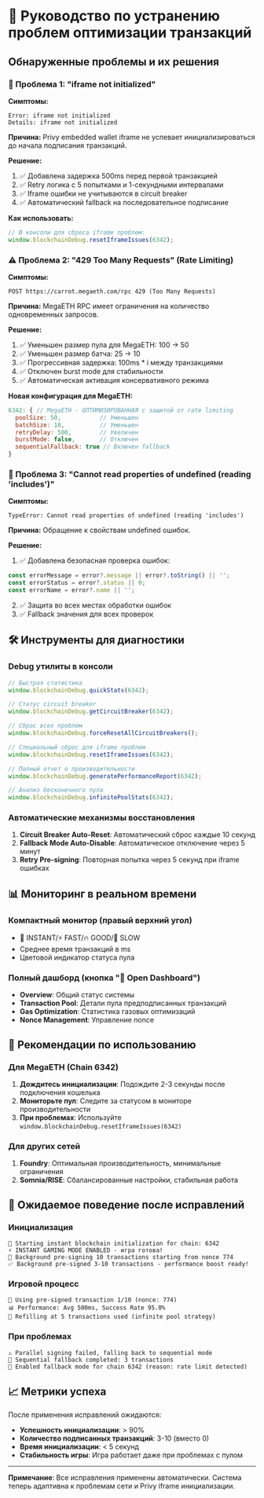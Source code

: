 # 🔧 Руководство по устранению проблем оптимизации транзакций

## Обнаруженные проблемы и их решения

### 🚨 Проблема 1: "iframe not initialized"

**Симптомы:**
```
Error: iframe not initialized
Details: iframe not initialized
```

**Причина:** Privy embedded wallet iframe не успевает инициализироваться до начала подписания транзакций.

**Решение:**
1. ✅ Добавлена задержка 500ms перед первой транзакцией
2. ✅ Retry логика с 5 попытками и 1-секундными интервалами
3. ✅ Iframe ошибки не учитываются в circuit breaker
4. ✅ Автоматический fallback на последовательное подписание

**Как использовать:**
```javascript
// В консоли для сброса iframe проблем:
window.blockchainDebug.resetIframeIssues(6342);
```

### ⚠️ Проблема 2: "429 Too Many Requests" (Rate Limiting)

**Симптомы:**
```
POST https://carrot.megaeth.com/rpc 429 (Too Many Requests)
```

**Причина:** MegaETH RPC имеет ограничения на количество одновременных запросов.

**Решение:**
1. ✅ Уменьшен размер пула для MegaETH: 100 → 50
2. ✅ Уменьшен размер батча: 25 → 10
3. ✅ Прогрессивная задержка: 100ms * i между транзакциями
4. ✅ Отключен burst mode для стабильности
5. ✅ Автоматическая активация консервативного режима

**Новая конфигурация для MegaETH:**
```javascript
6342: { // MegaETH - ОПТИМИЗИРОВАННАЯ с защитой от rate limiting
  poolSize: 50,           // Уменьшен
  batchSize: 10,          // Уменьшен
  retryDelay: 500,        // Увеличен
  burstMode: false,       // Отключен
  sequentialFallback: true // Включен fallback
}
```

### 🔄 Проблема 3: "Cannot read properties of undefined (reading 'includes')"

**Симптомы:**
```
TypeError: Cannot read properties of undefined (reading 'includes')
```

**Причина:** Обращение к свойствам undefined ошибок.

**Решение:**
1. ✅ Добавлена безопасная проверка ошибок:
```javascript
const errorMessage = error?.message || error?.toString() || '';
const errorStatus = error?.status || 0;
const errorName = error?.name || '';
```

2. ✅ Защита во всех местах обработки ошибок
3. ✅ Fallback значения для всех проверок

## 🛠 Инструменты для диагностики

### Debug утилиты в консоли

```javascript
// Быстрая статистика
window.blockchainDebug.quickStats(6342);

// Статус circuit breaker
window.blockchainDebug.getCircuitBreaker(6342);

// Сброс всех проблем
window.blockchainDebug.forceResetAllCircuitBreakers();

// Специальный сброс для iframe проблем
window.blockchainDebug.resetIframeIssues(6342);

// Полный отчет о производительности
window.blockchainDebug.generatePerformanceReport(6342);

// Анализ бесконечного пула
window.blockchainDebug.infinitePoolStats(6342);
```

### Автоматические механизмы восстановления

1. **Circuit Breaker Auto-Reset**: Автоматический сброс каждые 10 секунд
2. **Fallback Mode Auto-Disable**: Автоматическое отключение через 5 минут
3. **Retry Pre-signing**: Повторная попытка через 5 секунд при iframe ошибках

## 📊 Мониторинг в реальном времени

### Компактный монитор (правый верхний угол)
- 🚀 INSTANT/⚡ FAST/🔥 GOOD/🐌 SLOW
- Среднее время транзакций в ms
- Цветовой индикатор статуса пула

### Полный дашборд (кнопка "🚀 Open Dashboard")
- **Overview**: Общий статус системы
- **Transaction Pool**: Детали пула предподписанных транзакций
- **Gas Optimization**: Статистика газовых оптимизаций
- **Nonce Management**: Управление nonce

## 🎯 Рекомендации по использованию

### Для MegaETH (Chain 6342)
1. **Дождитесь инициализации**: Подождите 2-3 секунды после подключения кошелька
2. **Мониторьте пул**: Следите за статусом в мониторе производительности
3. **При проблемах**: Используйте `window.blockchainDebug.resetIframeIssues(6342)`

### Для других сетей
1. **Foundry**: Оптимальная производительность, минимальные ограничения
2. **Somnia/RISE**: Сбалансированные настройки, стабильная работа

## 🚀 Ожидаемое поведение после исправлений

### Инициализация
```
🚀 Starting instant blockchain initialization for chain: 6342
⚡ INSTANT GAMING MODE ENABLED - игра готова!
🔄 Background pre-signing 10 transactions starting from nonce 774
✅ Background pre-signed 3-10 transactions - performance boost ready!
```

### Игровой процесс
```
🎯 Using pre-signed transaction 1/10 (nonce: 774)
📊 Performance: Avg 500ms, Success Rate 95.0%
🔄 Refilling at 5 transactions used (infinite pool strategy)
```

### При проблемах
```
⚠️ Parallel signing failed, falling back to sequential mode
🔄 Sequential fallback completed: 3 transactions
🔄 Enabled fallback mode for chain 6342 (reason: rate limit detected)
```

## 📈 Метрики успеха

После применения исправлений ожидаются:

- **Успешность инициализации**: > 90%
- **Количество подписанных транзакций**: 3-10 (вместо 0)
- **Время инициализации**: < 5 секунд
- **Стабильность игры**: Игра работает даже при проблемах с пулом

---

**Примечание**: Все исправления применены автоматически. Система теперь адаптивна к проблемам сети и Privy iframe инициализации.